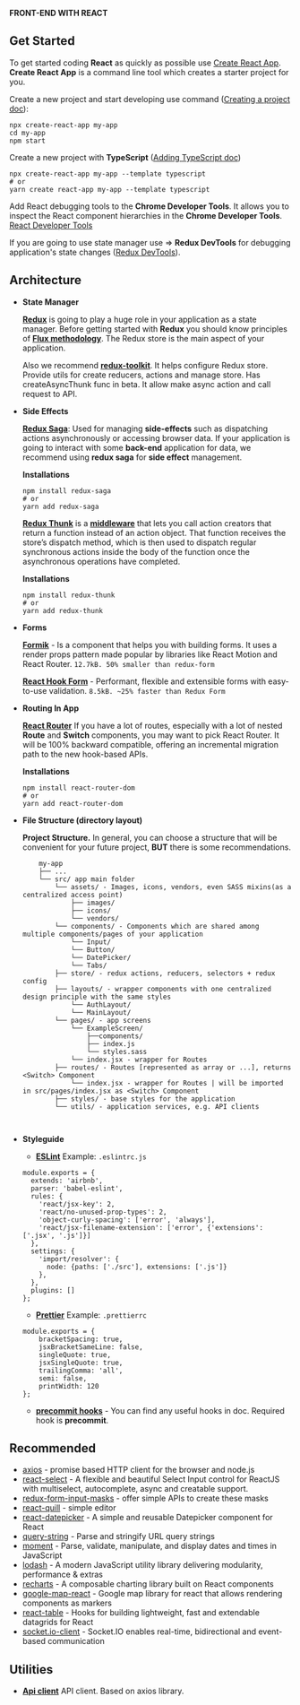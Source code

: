 **FRONT-END WITH REACT**

## Get Started
To get started coding **React** as quickly as possible use [Create React App](https://github.com/facebook/create-react-app).
**Create React App** is a command line tool which creates a starter project for you.

Create a new project and start developing use command ([Creating a project doc](https://github.com/facebook/create-react-app#creating-an-app)):
```
npx create-react-app my-app
cd my-app
npm start
```

Create a new project with **TypeScript** ([Adding TypeScript doc](https://create-react-app.dev/docs/adding-typescript/#installation))
```
npx create-react-app my-app --template typescript
# or
yarn create react-app my-app --template typescript
```

Add React debugging tools to the **Chrome Developer Tools**. It allows you to inspect the React component hierarchies in the **Chrome Developer Tools**. [React Developer Tools](https://chrome.google.com/webstore/detail/react-developer-tools/fmkadmapgofadopljbjfkapdkoienihi?hl=en)

If you are going to use state manager use => **Redux DevTools** for debugging application's state changes ([Redux DevTools](https://chrome.google.com/webstore/detail/redux-devtools/lmhkpmbekcpmknklioeibfkpmmfibljd?hl=en)).

## Architecture
  
- **State Manager**

    **[Redux](https://redux.js.org/introduction/getting-started/)** is going to play a huge role in your application as a state manager.
    Before getting started with **Redux** you should know principles of **[Flux methodology](https://ru.wikipedia.org/wiki/Flux-%D0%B0%D1%80%D1%85%D0%B8%D1%82%D0%B5%D0%BA%D1%82%D1%83%D1%80%D0%B0)**.
    The Redux store is the main aspect of your application.
    
    Also we recommend **[redux-toolkit](https://redux-toolkit.js.org/)**. It helps configure Redux store. Provide utils for create reducers, actions and manage store. Has createAsyncThunk func in beta. It allow make async action and call request to API.
  
- **Side Effects** 
   
    **[Redux Saga](https://redux-saga.js.org/)**: Used for managing **side-effects** such as dispatching actions asynchronously or accessing browser data.
    If your application is going to interact with some **back-end** application for data, we recommend using **redux saga** for **side effect** management.
    
    **Installations**
    ```
    npm install redux-saga
    # or
    yarn add redux-saga
    ```
     
    **[Redux Thunk](https://github.com/reduxjs/redux-thunk)**
    is a **[middleware](https://searchapparchitecture.techtarget.com/definition/middleware)** that lets you call action creators that return a function instead of an action object. That function receives the store’s dispatch method, which is then used to dispatch regular synchronous actions inside the body of the function once the asynchronous operations have completed.
    
    **Installations**
    ```
    npm install redux-thunk
    # or
    yarn add redux-thunk
    ```
    
- **Forms** 

    **[Formik](https://jaredpalmer.com/formik/docs/api/formik)** - Is a component that helps you with building forms. It uses a render props pattern made popular by libraries like React Motion and React Router.
    `12.7kB. 50% smaller than redux-form`
    
    **[React Hook Form](https://react-hook-form.com/)** - Performant, flexible and extensible forms with easy-to-use validation.
    `8.5kB. ~25% faster than Redux Form`
    
- **Routing In App** 

    **[React Router](https://reacttraining.com/react-router/web/guides/quick-start)** If you have a lot of routes, especially with a lot of nested **Route** and **Switch** components, you may want to pick React Router. It will be 100% backward compatible, offering an incremental migration path to the new hook-based APIs.

    **Installations**
    ```
    npm install react-router-dom
    # or
    yarn add react-router-dom
    ```
    
- **File Structure (directory layout)** 
    
    **Project Structure.**
    In general, you can choose a structure that will be convenient for your future project, **BUT** there is some recommendations.
    
    ```
        my-app
        ├── ...
        └── src/ app main folder
            └── assets/ - Images, icons, vendors, even SASS mixins(as a centralized access point)
                ├── images/
                ├── icons/
                └── vendors/
            └── components/ - Components which are shared among multiple components/pages of your application
                └── Input/
                └── Button/
                └── DatePicker/
                └── Tabs/
            ├── store/ - redux actions, reducers, selectors + redux config
            ├── layouts/ - wrapper components with one centralized design principle with the same styles
                └── AuthLayout/                               
                └── MainLayout/                              
            └── pages/ - app screens
                └── ExampleScreen/
                    ├──components/
                    ├── index.js
                    └── styles.sass
                └── index.jsx - wrapper for Routes
            ├── routes/ - Routes [represented as array or ...], returns <Switch> Component
                └── index.jsx - wrapper for Routes | will be imported in src/pages/index.jsx as <Switch> Component
            ├── styles/ - base styles for the application
            └── utils/ - application services, e.g. API clients
                
                
    ```
    
- **Styleguide** 
  - **[ESLint](https://eslint.org/)**
  Example: `.eslintrc.js`
        
  ```
  module.exports = {
    extends: 'airbnb',
    parser: 'babel-eslint',
    rules: {
      'react/jsx-key': 2,
      'react/no-unused-prop-types': 2,
      'object-curly-spacing': ['error', 'always'],
      'react/jsx-filename-extension': ['error', {'extensions': ['.jsx', '.js']}]
    },
    settings: {
      'import/resolver': {
        node: {paths: ['./src'], extensions: ['.js']}
      },
    },
    plugins: []
  };
  ```

  - **[Prettier](https://prettier.io/)**
  Example: `.prettierrc`
      
  ```
  module.exports = {
      bracketSpacing: true,
      jsxBracketSameLine: false,
      singleQuote: true,
      jsxSingleQuote: true,
      trailingComma: 'all',
      semi: false,
      printWidth: 120
  };
  ```

  - **[precommit hooks](https://githooks.com/)** - You can find any useful hooks in doc. Required hook is **precommit**.
  
## Recommended
  - [axios](https://github.com/axios/axios) - promise based HTTP client for the browser and node.js
  - [react-select](https://react-select.com/home) - A flexible and beautiful Select Input control for ReactJS with multiselect, autocomplete, async and creatable support.
  - [redux-form-input-masks](https://www.npmjs.com/package/redux-form-input-masks) - offer simple APIs to create these masks
  - [react-quill](https://github.com/zenoamaro/react-quill) - simple editor
  - [react-datepicker](https://www.npmjs.com/package/react-datepicker) - A simple and reusable Datepicker component for React
  - [query-string](https://www.npmjs.com/package/query-string) - Parse and stringify URL query strings
  - [moment](https://momentjs.com/) - Parse, validate, manipulate, and display dates and times in JavaScript
  - [lodash](https://lodash.com/) - A modern JavaScript utility library delivering modularity, performance & extras
  - [recharts](http://recharts.org/en-US/) - A composable charting library built on React components
  - [google-map-react](https://github.com/google-map-react/google-map-react) - Google map library for react that allows rendering components as markers
  - [react-table](https://www.npmjs.com/package/react-table) - Hooks for building lightweight, fast and extendable datagrids for React
  - [socket.io-client](https://www.npmjs.com/package/socket.io-client) - Socket.IO enables real-time, bidirectional and event-based communication
  
## Utilities
  
  - **[Api client](ApiHelpers.js)** API client. Based on axios library.
